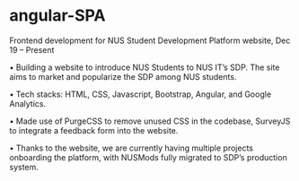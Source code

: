 # angular-SPA
Frontend development for NUS Student Development Platform website,	Dec 19 – Present

•	Building a website to introduce NUS Students to NUS IT’s SDP. The site aims to market and popularize the SDP among NUS students.

•	Tech stacks: HTML, CSS, Javascript, Bootstrap, Angular, and Google Analytics.

•	Made use of PurgeCSS to remove unused CSS in the codebase, SurveyJS to integrate a feedback form into the website.

•	Thanks to the website, we are currently having multiple projects onboarding the platform, with NUSMods fully migrated to SDP’s production system.

